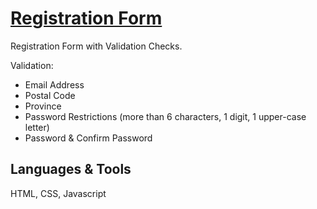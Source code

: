 # [Registration Form](https://kiransahmbi.github.io/registration-form)

Registration Form with Validation Checks.

Validation:
- Email Address
- Postal Code
- Province
- Password Restrictions (more than 6 characters, 1 digit, 1 upper-case letter)
- Password & Confirm Password

## Languages & Tools
HTML, CSS, Javascript
